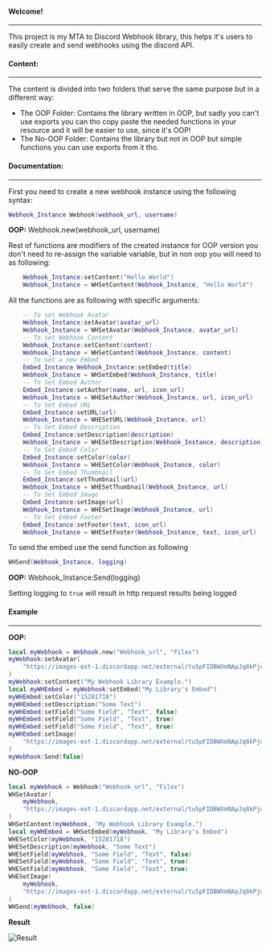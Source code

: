 #### Welcome!
---

This project is my MTA to Discord Webhook library, this helps it's users to easily create and send webhooks using the discord API.

#### Content:
---

The content is divided into two folders that serve the same purpose but in a different way:

- The OOP Folder: Contains the library written in OOP, but sadly you can't use exports you can tho copy paste the needed functions in your resource and it will be easier to use, since it's OOP!
- The No-OOP Folder: Contains the library but not in OOP but simple functions you can use exports from it
  tho.

#### Documentation:
---

First you need to create a new webhook instance using the following syntax:

```Lua
Webhook_Instance Webhook(webhook_url, username)
```

**OOP:** Webhook.new(webhook_url, username)

Rest of functions are modifiers of the created instance for OOP version you don't need to re-assign the variable variable, but in non oop you will need to as following:

```Lua
    Webhook_Instance:setContent("Hello World")
    Webhook_Instance = WHSetContent(Webhook_Instance, "Hello World")
```

All the functions are as following with specific arguments:

```Lua
    -- To set Webhook Avatar
    Webhook_Instance:setAvatar(avatar_url)
    Webhook_Instance = WHSetAvatar(Webhook_Instance, avatar_url)
    -- To set Webhook Content
    Webhook_Instance:setContent(content)
    Webhook_Instance = WHSetContent(Webhook_Instance, content)
    -- To set a new Embed
    Embed_Instance Webhook_Instance:setEmbed(title)
    Webhook_Instance = WHSetEmbed(Webhook_Instance, title)
    -- To Set Embed Author
    Embed_Instance:setAuthor(name, url, icon_url)
    Webhook_Instance = WHESetAuthor(Webhook_Instance, url, icon_url)
    -- To Set Embed URL
    Embed_Instance:setURL(url)
    Webhook_Instance = WHESetURL(Webhook_Instance, url)
    -- To Set Embed Description
    Embed_Instance:setDescription(description)
    Webhook_Instance = WHESetDescription(Webhook_Instance, description)
    -- To Set Embed Color
    Embed_Instance:setColor(color)
    Webhook_Instance = WHESetColor(Webhook_Instance, color)
    -- To Set Embed Thumbnail
    Embed_Instance:setThumbnail(url)
    Webhook_Instance = WHESetThumbnail(Webhook_Instance, url)
    -- To Set Embed Image
    Embed_Instance:setImage(url)
    Webhook_Instance = WHESetImage(Webhook_Instance, url)
    -- To Set Embed Footer
    Embed_Instance:setFooter(text, icon_url)
    Webhook_Instance = WHESetFooter(Webhook_Instance, text, icon_url)

```

To send the embed use the send function as following 

```Lua
WHSend(Webhook_Instance, logging)
```
**OOP:** Webhook_Instance:Send(logging)

Setting logging to `true` will result in http request results being logged


#### Example
---

**OOP:**

```Lua
local myWebhook = Webhook.new("Webhook_url", "Filex")
myWebhook:setAvatar(
    "https://images-ext-1.discordapp.net/external/tu5pFIDBWXmNApJq8kPjuYx2p_O88vIiHaOGay5bs2k/%3Fsize%3D256/https/cdn.discordapp.com/avatars/512027289718882306/4e292939e36f079ee8b93a857a35e8eb.png"
)
myWebhook:setContent("My Webhook Library Example.")
local myWHEmbed = myWebhook:setEmbed("My Library's Embed")
myWHEmbed:setColor("15281718")
myWHEmbed:setDescription("Some Text")
myWHEmbed:setField("Some Field", "Text", false)
myWHEmbed:setField("Some Field", "Text", true)
myWHEmbed:setField("Some Field", "Text", true)
myWHEmbed:setImage(
    "https://images-ext-1.discordapp.net/external/tu5pFIDBWXmNApJq8kPjuYx2p_O88vIiHaOGay5bs2k/%3Fsize%3D256/https/cdn.discordapp.com/avatars/512027289718882306/4e292939e36f079ee8b93a857a35e8eb.png"
)
myWebhook:Send(false)
```


**NO-OOP**

```Lua
local myWebhook = Webhook("Webhook_url", "Filex")
WHSetAvatar(
    myWebhook,
    "https://images-ext-1.discordapp.net/external/tu5pFIDBWXmNApJq8kPjuYx2p_O88vIiHaOGay5bs2k/%3Fsize%3D256/https/cdn.discordapp.com/avatars/512027289718882306/4e292939e36f079ee8b93a857a35e8eb.png"
)
WHSetContent(myWebhook, "My Webhook Library Example.")
local myWHEmbed = WHSetEmbed(myWebhook, "My Library's Embed")
WHESetColor(myWebhook, "15281718")
WHESetDescription(myWebhook, "Some Text")
WHESetField(myWebhook, "Some Field", "Text", false)
WHESetField(myWebhook, "Some Field", "Text", true)
WHESetField(myWebhook, "Some Field", "Text", true)
WHESetImage(
    myWebhook,
    "https://images-ext-1.discordapp.net/external/tu5pFIDBWXmNApJq8kPjuYx2p_O88vIiHaOGay5bs2k/%3Fsize%3D256/https/cdn.discordapp.com/avatars/512027289718882306/4e292939e36f079ee8b93a857a35e8eb.png"
)
WHSend(myWebhook, false)
````

**Result**

![Result](https://i.imgur.com/x31ww2B.png)